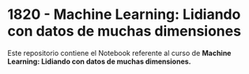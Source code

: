# 1820 - Machine Learning: Lidiando con datos de muchas dimensiones

Este repositorio contiene el Notebook referente al curso de **Machine Learning: Lidiando con datos de muchas dimensiones.**
